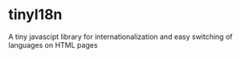 # tinyl18n
A tiny javascipt library for internationalization and easy switching of languages on HTML pages
